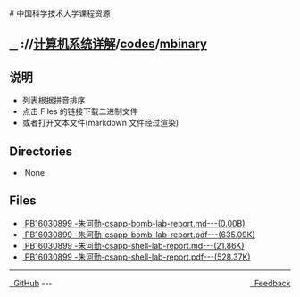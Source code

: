 
<head>
    <meta http-equiv="content-type" content="text/html; charset=utf-8">
    <link rel="stylesheet" href="https://use.fontawesome.com/releases/v5.8.1/css/all.css" integrity="sha384-50oBUHEmvpQ+1lW4y57PTFmhCaXp0ML5d60M1M7uH2+nqUivzIebhndOJK28anvf" crossorigin="anonymous">
    <title> 中国科学技术大学课程资源</title>
</head>
# 中国科学技术大学课程资源

<div>
  <h2>
    <a href="../index.html">&nbsp;&nbsp;<i class="fas fa-backward"></i>&nbsp;</a>
    :/<a href="../../../index.html"><i class="fas fa-home"></i></a>/<a href="../../index.html">计算机系统详解</a>/<a href="../index.html">codes</a>/<a href="index.html">mbinary</a>
  </h2>
</div>

## 说明
- 列表根据拼音排序
- 点击 Files 的链接下载二进制文件
- 或者打开文本文件(markdown 文件经过渲染)

<h2> Directories &nbsp; <a href="https://download-directory.github.io/?url=https://github.com/USTC-Resource/USTC-Course/tree/master/计算机系统详解/codes/mbinary" style="color:red;text-decoration:underline;" target="_black"><i class="fas fa-download"></i></a></h2>

<ul><li><i class="fas fa-meh"></i>&nbsp;None</li></ul>

## Files
<ul><li><a href="PB16030899 -朱河勤-csapp-bomb-lab-report.html"><i class="fas fa-file-import"></i>&nbsp;PB16030899 -朱河勤-csapp-bomb-lab-report.md---(0.00B)</a></li>
<li><a href="https://raw.githubusercontent.com/USTC-Resource/USTC-Course/master/计算机系统详解/codes/mbinary/PB16030899 -朱河勤-csapp-bomb-lab-report.pdf"><i class="fas fa-file-pdf"></i>&nbsp;PB16030899 -朱河勤-csapp-bomb-lab-report.pdf---(635.09K)</a></li>
<li><a href="PB16030899 -朱河勤-csapp-shell-lab-report.html"><i class="fas fa-file-import"></i>&nbsp;PB16030899 -朱河勤-csapp-shell-lab-report.md---(21.86K)</a></li>
<li><a href="https://raw.githubusercontent.com/USTC-Resource/USTC-Course/master/计算机系统详解/codes/mbinary/PB16030899 -朱河勤-csapp-shell-lab-report.pdf"><i class="fas fa-file-pdf"></i>&nbsp;PB16030899 -朱河勤-csapp-shell-lab-report.pdf---(528.37K)</a></li></ul>

---
<div style="text-decration:underline;display:inline">
  <a href="https://github.com/USTC-Resource/USTC-Course.git" target="_blank" rel="external"><i class="fab fa-github"></i>&nbsp; GitHub</a>
  <a href="mailto:&#122;huheqin1@gmail.com?subject=反馈与建议" style="float:right" target="_blank" rel="external"><i class="fas fa-envelope"></i>&nbsp; Feedback</a>
</div>
---


